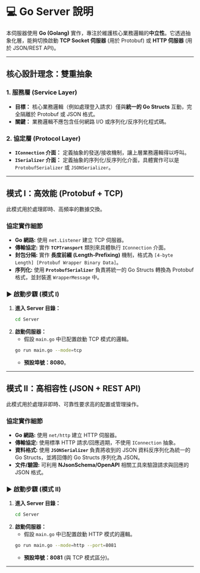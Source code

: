 # 💻 Go Server 說明

本伺服器使用 **Go (Golang)** 實作，專注於維護核心業務邏輯的**中立性**。它透過抽象化層，能夠切換啟動 **TCP Socket 伺服器** (用於 Protobuf) 或 **HTTP 伺服器** (用於 JSON/REST API)。

---

## 核心設計理念：雙重抽象

### 1. 服務層 (Service Layer)
* **目標：** 核心業務邏輯（例如處理登入請求）僅與**統一的 Go Structs** 互動，完全隔離於 Protobuf 或 JSON 格式。
* **關鍵：** 業務邏輯不應包含任何網路 I/O 或序列化/反序列化程式碼。

### 2. 協定層 (Protocol Layer)
* **`IConnection` 介面：** 定義抽象的發送/接收機制，讓上層業務邏輯得以呼叫。
* **`ISerializer` 介面：** 定義抽象的序列化/反序列化介面，具體實作可以是 `ProtobufSerializer` 或 `JSONSerializer`。

---

## 模式 I：高效能 (Protobuf + TCP)

此模式用於處理即時、高頻率的數據交換。

### 協定實作細節

* **Go 網路:** 使用 `net.Listener` 建立 TCP 伺服器。
* **傳輸協定:** 實作 **`TCPTransport`** 類別來具體執行 `IConnection` 介面。
* **封包分隔:** 實作 **長度前綴 (Length-Prefixing)** 機制，格式為 `[4-byte Length] [Protobuf Wrapper Binary Data]`。
* **序列化:** 使用 **`ProtobufSerializer`** 負責將統一的 Go Structs 轉換為 Protobuf 格式，並封裝進 `WrapperMessage` 中。

### ▶️ 啟動步驟 (模式 I)

1.  **進入 Server 目錄：**
    ```bash
    cd Server
    ```
2.  **啟動伺服器：**
    * 假設 `main.go` 中已配置啟動 TCP 模式的邏輯。
    ```bash
    go run main.go --mode=tcp
    ```
    * **預設埠號：8080**。

---

## 模式 II：高相容性 (JSON + REST API)

此模式用於處理非即時、可靠性要求高的配置或管理操作。

### 協定實作細節

* **Go 網路:** 使用 `net/http` 建立 HTTP 伺服器。
* **傳輸協定:** 使用標準 HTTP 請求/回應週期，不使用 `IConnection` 抽象。
* **資料格式:** 使用 **`JSONSerializer`** 負責將收到的 JSON 資料反序列化為統一的 Go Structs，並將回傳的 Go Structs 序列化為 JSON。
* **文件/驗證:** 可利用 **NJsonSchema/OpenAPI** 相關工具來驗證請求與回應的 JSON 格式。

### ▶️ 啟動步驟 (模式 II)

1.  **進入 Server 目錄：**
    ```bash
    cd Server
    ```
2.  **啟動伺服器：**
    * 假設 `main.go` 中已配置啟動 HTTP 模式的邏輯。
    ```bash
    go run main.go --mode=http --port=8081
    ```
    * **預設埠號：8081** (與 TCP 模式區分)。

---
